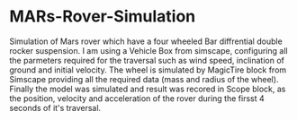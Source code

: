 # MARs-Rover-Simulation
Simulation of Mars rover which have a four wheeled Bar diffrential double rocker suspension.
I am using a Vehicle Box from simscape, configuring all the parmeters required for the traversal such as wind speed, inclination of ground and initial velocity.
The wheel is simulated by MagicTire block from Simscape providing all the required data (mass and radius of the wheel).
Finally the model was simulated and result was recored in Scope block, as the position, velocity and acceleration of the rover during the firsst 4 seconds of it's traversal.
